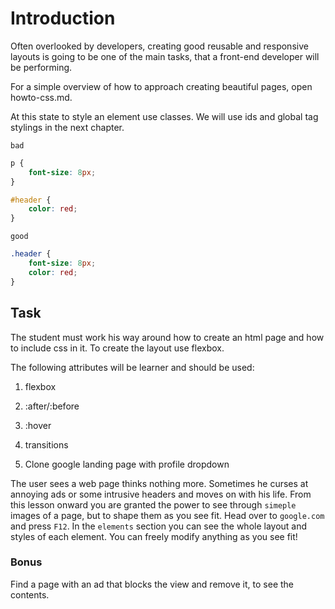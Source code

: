 # Introduction
Often overlooked by developers, creating good reusable and responsive layouts is going to be
one of the main tasks, that a front-end developer will be performing.

For a simple overview of how to approach creating beautiful pages, open howto-css.md.

At this state to style an element use classes. We will use ids and global tag
stylings in the next chapter.

`bad`

```css
p {
    font-size: 8px;
}

#header {
    color: red;
}
```

`good`

```css
.header {
    font-size: 8px;
    color: red;
}
```

## Task

The student must work his way around how to create an html page and how to
include css in it. To create the layout use flexbox.

The following attributes will be learner and should be used:
1. flexbox
2. :after/:before
3. :hover
4. transitions

1. Clone google landing page with profile dropdown

The user sees a web page thinks nothing more. Sometimes he curses at annoying
ads or some intrusive headers and moves on with his life. From this lesson
onward you are granted the power to see through `simeple` images of a page, but
to shape them as you see fit. Head over to `google.com` and press `F12`. In the
`elements` section you can see the whole layout and styles of each element. You
can freely modify anything as you see fit!

### Bonus
Find a page with an ad that blocks the view and remove it, to see the contents.

[css]: https://piratefsh.github.io/how-to/2016/01/27/how-to-think-in-css.html
